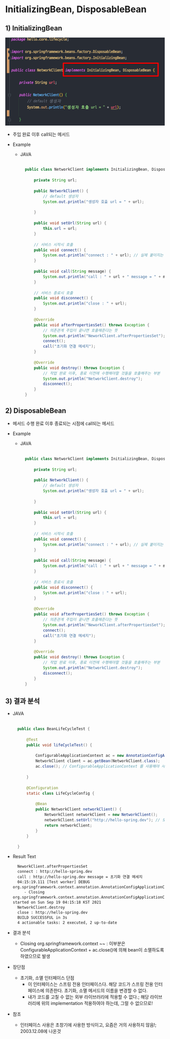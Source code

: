 <link href="../md_config/style.css" rel="stylesheet">

# InitializingBean, DisposableBean

## 1) InitializingBean

<img src='images/2021-09-19-04-11-01.png' />

- 주입 완료 이후 call되는 메서드
- Example

  - JAVA

    ```JAVA

      public class NetworkClient implements InitializingBean, DisposableBean {

          private String url;

          public NetworkClient() {
              // default 생성자
              System.out.println("생성자 호출 url = " + url);

          }

          public void setUrl(String url) {
              this.url = url;
          }

          // 서비스 시작시 호출
          public void connect() {
              System.out.println("connect : " + url); // 실제 붙이지는 않고 호출만 확인
          }

          public void call(String message) {
              System.out.println("call : " + url + " message = " + message);
          }

          // 서비스 종료시 호출
          public void disconnect() {
              System.out.println("close : " + url);
          }

          @Override
          public void afterPropertiesSet() throws Exception {
              // 의존관계 주입이 끝나면 호출해준다는 뜻
              System.out.println("NeworkClient.afterPropertiesSet");
              connect();
              call("초기화 연결 메세지");
          }

          @Override
          public void destroy() throws Exception {
              // 작업 완료 이후, 종료 이전에 수행해야할 것들을 호출해주는 부분
              System.out.println("NetworkClient.destroy");
              disconnect();
          }
      }

    ```

## 2) DisposableBean

- 메서드 수행 완료 이후 종료되는 시점에 call되는 메서드
- Example

  - JAVA

    ```JAVA

      public class NetworkClient implements InitializingBean, DisposableBean {

          private String url;

          public NetworkClient() {
              // default 생성자
              System.out.println("생성자 호출 url = " + url);

          }

          public void setUrl(String url) {
              this.url = url;
          }

          // 서비스 시작시 호출
          public void connect() {
              System.out.println("connect : " + url); // 실제 붙이지는 않고 호출만 확인
          }

          public void call(String message) {
              System.out.println("call : " + url + " message = " + message);
          }

          // 서비스 종료시 호출
          public void disconnect() {
              System.out.println("close : " + url);
          }

          @Override
          public void afterPropertiesSet() throws Exception {
              // 의존관계 주입이 끝나면 호출해준다는 뜻
              System.out.println("NeworkClient.afterPropertiesSet");
              connect();
              call("초기화 연결 메세지");
          }

          @Override
          public void destroy() throws Exception {
              // 작업 완료 이후, 종료 이전에 수행해야할 것들을 호출해주는 부분
              System.out.println("NetworkClient.destroy");
              disconnect();
          }
      }

    ```

## 3) 결과 분석

- JAVA

  ```JAVA

    public class BeanLifeCycleTest {

        @Test
        public void lifeCycleTest() {

            ConfigurableApplicationContext ac = new AnnotationConfigApplicationContext(LifeCycleConfig.class);
            NetworkClient client = ac.getBean(NetworkClient.class);
            ac.close(); // ConfigurableApplicationContext 를 사용해야 사용 가능, AnnotationConfigApplicationContext 보다 상위 context

        }

        @Configuration
        static class LifeCycleConfig {

            @Bean
            public NetworkClient networkClient() {
                NetworkClient networkClient = new NetworkClient();
                networkClient.setUrl("http://hello-spring.dev"); // 모종의 이유로, 객체 생성이후 메서드들이 실행되어야 하는 경우가 있음
                return networkClient;
            }
        }

    }
  ```

- Result Text

  ```TXT
    NeworkClient.afterPropertiesSet
    connect : http://hello-spring.dev
    call : http://hello-spring.dev message = 초기화 연결 메세지
    04:15:19.111 [Test worker] DEBUG org.springframework.context.annotation.AnnotationConfigApplicationContext
       - Closing org.springframework.context.annotation.AnnotationConfigApplicationContext@5362b937, started on Sun Sep 19 04:15:18 KST 2021
    NetworkClient.destroy
    close : http://hello-spring.dev
    BUILD SUCCESSFUL in 3s
    4 actionable tasks: 2 executed, 2 up-to-date
  ```

- 결과 분석

  - Closing org.springframework.context ~~ : 이부분은 ConfigurableApplicationContext + ac.close()에 의해 bean이 소멸하도록 하였으므로 발생

- 장단점
  - 초기화, 소멸 인터페이스 단점
    - 이 인터페이스는 스프링 전용 인터페이스다. 해당 코드가 스프링 전용 인터페이스에 의존한다. 초기화, 소멸 메서드의 이름을 변경할 수 없다.
    - 내가 코드를 고칠 수 없는 외부 라이브러리에 적용할 수 없다.; 해당 라이브러리에 위의 implementation 적용하여야 하는데, 그럴 수 없으므로!
- 참조
  - 인터페이스 사용은 초창기에 사용한 방식이고, 요즘은 거의 사용하지 않음!; 2003.12.08에 나온것

